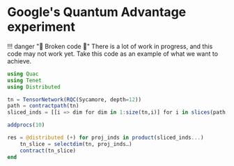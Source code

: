 # Google's Quantum Advantage experiment

!!! danger "🚧 Broken code 🚧"
    There is a lot of work in progress, and this code may not work yet.
    Take this code as an example of what we want to achieve.

```julia
using Quac
using Tenet
using Distributed

tn = TensorNetwork(RQC(Sycamore, depth=12))
path = contractpath(tn)
sliced_inds = [[i => dim for dim in 1:size(tn,i)] for i in slices(path, n=10)]

addprocs(10)

res = @distributed (+) for proj_inds in product(sliced_inds...)
    tn_slice = selectdim(tn, proj_inds…)
    contract(tn_slice)
end
```
